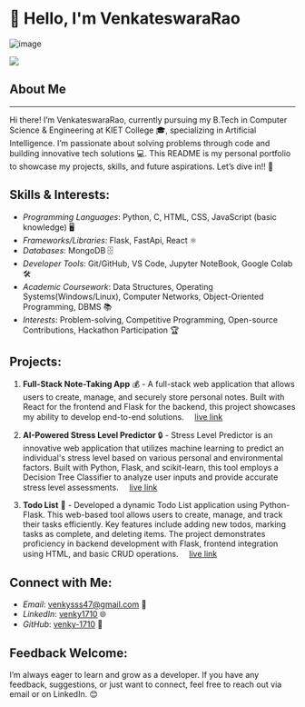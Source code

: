 # 👋 Hello, I'm VenkateswaraRao

![image](banner.gif)

[![](https://visitcount.itsvg.in/api?id=venky-1710&label=Profile%20Views&color=0&icon=5&pretty=true)](https://visitcount.itsvg.in)

## About Me
---
Hi there! I’m VenkateswaraRao, currently pursuing my B.Tech in Computer Science & Engineering at KIET College 🎓, specializing in Artificial Intelligence. I’m passionate about solving problems through code and building innovative tech solutions 💻. This README is my personal portfolio to showcase my projects, skills, and future aspirations. Let’s dive in!! 🚀

## Skills & Interests:
- *Programming Languages*: Python, C, HTML, CSS, JavaScript (basic knowledge) 🖥️
- *Frameworks/Libraries*: Flask, FastApi, React ⚛️
- *Databases*: MongoDB 🗄️
- *Developer Tools*: Git/GitHub, VS Code, Jupyter NoteBook, Google Colab 🛠️
- *Academic Coursework*: Data Structures, Operating Systems(Windows/Linux), Computer Networks, Object-Oriented Programming, DBMS 📚
- *Interests*: Problem-solving, Competitive Programming, Open-source Contributions, Hackathon Participation 🏆 

## Projects:
1. **Full-Stack Note-Taking App** 💰 - A full-stack web application that allows users to create, manage, and securely store personal notes. Built with React for the frontend and Flask for the backend, this project showcases my ability to develop end-to-end solutions. <img src="https://github.com/user-attachments/assets/b63a381a-1241-4793-a7bc-a894c8951132" width="15">[live link](https://note-taking-app80.netlify.app/login)

2. **AI-Powered Stress Level Predictor** 🔒 - Stress Level Predictor is an innovative web application that utilizes machine learning to predict an individual's stress level based on various personal and environmental factors. Built with Python, Flask, and scikit-learn, this tool employs a Decision Tree Classifier to analyze user inputs and provide accurate stress level assessments. <img src="https://github.com/user-attachments/assets/b63a381a-1241-4793-a7bc-a894c8951132" width="15">[live link](https://github.com/venky-1710/stress-level-predection)


3. **Todo List** 🐍 - Developed a dynamic Todo List application using Python-Flask. This web-based tool allows users to create, manage, and track their tasks efficiently. Key features include adding new todos, marking tasks as complete, and deleting items. The project demonstrates proficiency in backend development with Flask, frontend integration using HTML, and basic CRUD operations. <img src="https://github.com/user-attachments/assets/b63a381a-1241-4793-a7bc-a894c8951132" width="15">[live link](https://todo-list-omega-sepia-49.vercel.app/)
   
## Connect with Me:
- *Email*: venkysss47@gmail.com 💌
- *LinkedIn*: [venky1710](https://www.linkedin.com/in/venky1710) 🌐
- *GitHub*: [venky-1710](https://github.com/venky-1710) 🐙

## Feedback Welcome:
I’m always eager to learn and grow as a developer. If you have any feedback, suggestions, or just want to connect, feel free to reach out via email or on LinkedIn. 😊
